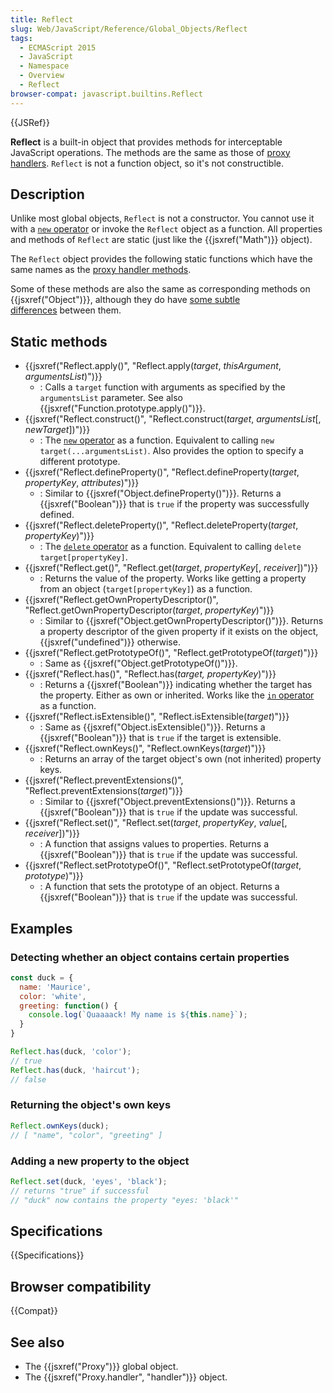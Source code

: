 ```yaml
---
title: Reflect
slug: Web/JavaScript/Reference/Global_Objects/Reflect
tags:
  - ECMAScript 2015
  - JavaScript
  - Namespace
  - Overview
  - Reflect
browser-compat: javascript.builtins.Reflect
---
```

{{JSRef}}

**Reflect** is a built-in object that provides methods for interceptable
JavaScript operations. The methods are the same as those of
[proxy handlers](/en-US/docs/Web/JavaScript/Reference/Global_Objects/Proxy/handler).
`Reflect` is not a function object, so it's not constructible.

## Description

Unlike most global objects, `Reflect` is not a constructor. You cannot use it
with a [`new` operator](/en-US/docs/Web/JavaScript/Reference/Operators/new) or
invoke the `Reflect` object as a function. All properties and methods of
`Reflect` are static (just like the {{jsxref("Math")}} object).

The `Reflect` object provides the following static functions which have the same
names as the
[proxy handler methods](/en-US/docs/Web/JavaScript/Reference/Global_Objects/Proxy/handler).

Some of these methods are also the same as corresponding methods on
{{jsxref("Object")}}, although they do
have [some subtle differences](/en-US/docs/Web/JavaScript/Reference/Global_Objects/Reflect/Comparing_Reflect_and_Object_methods) between
them.

## Static methods

- {{jsxref("Reflect.apply()", "Reflect.apply(<var>target</var>, <var>thisArgument</var>, <var>argumentsList</var>)")}}
  - : Calls a `target` function with arguments as specified by the
    `argumentsList` parameter. See also
    {{jsxref("Function.prototype.apply()")}}.
- {{jsxref("Reflect.construct()", "Reflect.construct(<var>target</var>, <var>argumentsList</var>[, <var>newTarget</var>])")}}
  - : The [`new` operator](/en-US/docs/Web/JavaScript/Reference/Operators/new)
    as a function. Equivalent to calling `new target(...argumentsList)`. Also
    provides the option to specify a different prototype.
- {{jsxref("Reflect.defineProperty()", "Reflect.defineProperty(<var>target</var>, <var>propertyKey</var>, <var>attributes</var>)")}}
  - : Similar to {{jsxref("Object.defineProperty()")}}. Returns a
    {{jsxref("Boolean")}} that is `true` if the property was successfully
    defined.
- {{jsxref("Reflect.deleteProperty()", "Reflect.deleteProperty(<var>target</var>, <var>propertyKey</var>)")}}
  - : The
    [`delete` operator](/en-US/docs/Web/JavaScript/Reference/Operators/delete)
    as a function. Equivalent to calling `delete target[propertyKey]`.
- {{jsxref("Reflect.get()", "Reflect.get(<var>target</var>, <var>propertyKey</var>[, <var>receiver</var>])")}}
  - : Returns the value of the property. Works like getting a property from an
    object (`target[propertyKey]`) as a function.
- {{jsxref("Reflect.getOwnPropertyDescriptor()", "Reflect.getOwnPropertyDescriptor(<var>target</var>, <var>propertyKey</var>)")}}
  - : Similar to
    {{jsxref("Object.getOwnPropertyDescriptor()")}}. Returns a
    property descriptor of the given property if it exists on the object, 
    {{jsxref("undefined")}} otherwise.
- {{jsxref("Reflect.getPrototypeOf()", "Reflect.getPrototypeOf(<var>target</var>)")}}
  - : Same as {{jsxref("Object.getPrototypeOf()")}}.
- {{jsxref("Reflect.has()", "Reflect.has(<var>target, propertyKey</var>)")}}
  - : Returns a {{jsxref("Boolean")}} indicating whether the target has
    the property. Either as own or inherited. Works like the
    [`in` operator](/en-US/docs/Web/JavaScript/Reference/Operators/in) as a
    function.
- {{jsxref("Reflect.isExtensible()", "Reflect.isExtensible(<var>target</var>)")}}
  - : Same as {{jsxref("Object.isExtensible()")}}. Returns a
    {{jsxref("Boolean")}} that is `true` if the target is extensible.
- {{jsxref("Reflect.ownKeys()", "Reflect.ownKeys(<var>target</var>)")}}
  - : Returns an array of the target object's own (not inherited) property keys.
- {{jsxref("Reflect.preventExtensions()", "Reflect.preventExtensions(<var>target</var>)")}}
  - : Similar to {{jsxref("Object.preventExtensions()")}}. Returns a
    {{jsxref("Boolean")}} that is `true` if the update was successful.
- {{jsxref("Reflect.set()", "Reflect.set(<var>target</var>, <var>propertyKey</var>, <var>value</var>[, <var>receiver</var>])")}}
  - : A function that assigns values to properties. Returns a
    {{jsxref("Boolean")}} that is `true` if the update was successful.
- {{jsxref("Reflect.setPrototypeOf()", "Reflect.setPrototypeOf(<var>target</var>, <var>prototype</var>)")}}
  - : A function that sets the prototype of an object. Returns a
    {{jsxref("Boolean")}} that is `true` if the update was successful.

## Examples

### Detecting whether an object contains certain properties

```js
const duck = {
  name: 'Maurice',
  color: 'white',
  greeting: function() {
    console.log(`Quaaaack! My name is ${this.name}`);
  }
}

Reflect.has(duck, 'color');
// true
Reflect.has(duck, 'haircut');
// false
```

### Returning the object's own keys

```js
Reflect.ownKeys(duck);
// [ "name", "color", "greeting" ]
```

### Adding a new property to the object

```js
Reflect.set(duck, 'eyes', 'black');
// returns "true" if successful
// "duck" now contains the property "eyes: 'black'"
```

## Specifications

{{Specifications}}

## Browser compatibility

{{Compat}}

## See also

- The {{jsxref("Proxy")}} global object.
- The {{jsxref("Proxy.handler", "handler")}} object.
